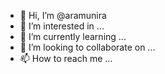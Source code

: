 - 👋 Hi, I’m @aramunira
- 👀 I’m interested in ...
- 🌱 I’m currently learning ...
- 💞️ I’m looking to collaborate on ...
- 📫 How to reach me ...

<!---
aramunira/aramunira is a ✨ special ✨ repository because its `README.md` (this file) appears on your GitHub profile.
You can click the Preview link to take a look at your changes.
--->
